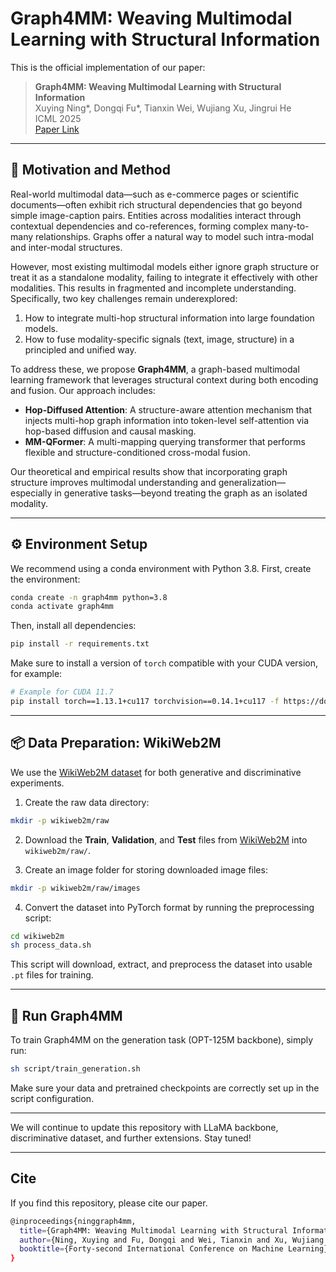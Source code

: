 # Graph4MM: Weaving Multimodal Learning with Structural Information

This is the official implementation of our paper:

> **Graph4MM: Weaving Multimodal Learning with Structural Information**  
> Xuying Ning\*, Dongqi Fu\*, Tianxin Wei, Wujiang Xu, Jingrui He  
> ICML 2025  
> [Paper Link](https://openreview.net/pdf?id=FB2e8PV6qg)

---

## 🧠 Motivation and Method

Real-world multimodal data—such as e-commerce pages or scientific documents—often exhibit rich structural dependencies that go beyond simple image-caption pairs. Entities across modalities interact through contextual dependencies and co-references, forming complex many-to-many relationships. Graphs offer a natural way to model such intra-modal and inter-modal structures.

However, most existing multimodal models either ignore graph structure or treat it as a standalone modality, failing to integrate it effectively with other modalities. This results in fragmented and incomplete understanding. Specifically, two key challenges remain underexplored:

1. How to integrate multi-hop structural information into large foundation models.
2. How to fuse modality-specific signals (text, image, structure) in a principled and unified way.

To address these, we propose **Graph4MM**, a graph-based multimodal learning framework that leverages structural context during both encoding and fusion. Our approach includes:

- **Hop-Diffused Attention**: A structure-aware attention mechanism that injects multi-hop graph information into token-level self-attention via hop-based diffusion and causal masking.
- **MM-QFormer**: A multi-mapping querying transformer that performs flexible and structure-conditioned cross-modal fusion.

Our theoretical and empirical results show that incorporating graph structure improves multimodal understanding and generalization—especially in generative tasks—beyond treating the graph as an isolated modality.

---

## ⚙️ Environment Setup

We recommend using a conda environment with Python 3.8. First, create the environment:

```bash
conda create -n graph4mm python=3.8
conda activate graph4mm
```

Then, install all dependencies:

```bash
pip install -r requirements.txt
```

Make sure to install a version of `torch` compatible with your CUDA version, for example:

```bash
# Example for CUDA 11.7
pip install torch==1.13.1+cu117 torchvision==0.14.1+cu117 -f https://download.pytorch.org/whl/torch_stable.html
```

---

## 📦 Data Preparation: WikiWeb2M

We use the [WikiWeb2M dataset](https://github.com/google-research-datasets/wit/blob/main/wikiweb2m.md) for both generative and discriminative experiments.

1. Create the raw data directory:

```bash
mkdir -p wikiweb2m/raw
```

2. Download the **Train**, **Validation**, and **Test** files from [WikiWeb2M](https://github.com/google-research-datasets/wit/blob/main/wikiweb2m.md) into `wikiweb2m/raw/`.

3. Create an image folder for storing downloaded image files:

```bash
mkdir -p wikiweb2m/raw/images
```

4. Convert the dataset into PyTorch format by running the preprocessing script:

```bash
cd wikiweb2m
sh process_data.sh
```

This script will download, extract, and preprocess the dataset into usable `.pt` files for training.

---

## 🚀 Run Graph4MM

To train Graph4MM on the generation task (OPT-125M backbone), simply run:

```bash
sh script/train_generation.sh
```

Make sure your data and pretrained checkpoints are correctly set up in the script configuration.

---

We will continue to update this repository with LLaMA backbone, discriminative dataset, and further extensions. Stay tuned!

---

## Cite

If you find this repository, please cite our paper.
```bash
@inproceedings{ninggraph4mm,
  title={Graph4MM: Weaving Multimodal Learning with Structural Information},
  author={Ning, Xuying and Fu, Dongqi and Wei, Tianxin and Xu, Wujiang and He, Jingrui},
  booktitle={Forty-second International Conference on Machine Learning}
}
```

